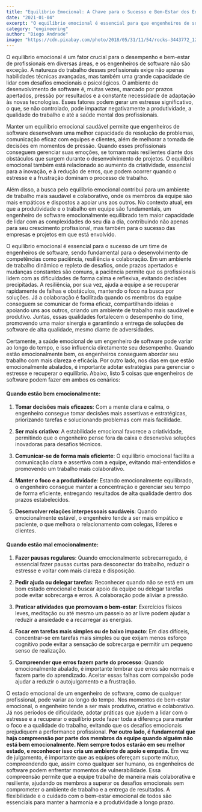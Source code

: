 ```yaml
---
title: "Equilíbrio Emocional: A Chave para o Sucesso e Bem-Estar dos Engenheiros de Software"
date: "2021-01-04"
excerpt: "O equilíbrio emocional é essencial para que engenheiros de software enfrentem desafios com resiliência, tomem decisões assertivas e mantenham um desempenho sustentável em um ambiente de trabalho altamente dinâmico e exigente."
category: "engineering"
author: "Diego Andrade"
image: "https://cdn.pixabay.com/photo/2018/05/31/11/54/rocks-3443772_1280.jpg"
---
```


O equilíbrio emocional é um fator crucial para o desempenho e bem-estar de profissionais em diversas áreas, e os engenheiros de software não são exceção. A natureza do trabalho desses profissionais exige não apenas habilidades técnicas avançadas, mas também uma grande capacidade de lidar com desafios emocionais e psicológicos. O ambiente de desenvolvimento de software é, muitas vezes, marcado por prazos apertados, pressão por resultados e a constante necessidade de adaptação às novas tecnologias. Esses fatores podem gerar um estresse significativo, o que, se não controlado, pode impactar negativamente a produtividade, a qualidade do trabalho e até a saúde mental dos profissionais.

Manter um equilíbrio emocional saudável permite que engenheiros de software desenvolvam uma melhor capacidade de resolução de problemas, comunicação eficaz com equipes e clientes, além de melhorar a tomada de decisões em momentos de pressão. Quando esses profissionais conseguem gerenciar suas emoções, se tornam mais resilientes diante dos obstáculos que surgem durante o desenvolvimento de projetos. O equilíbrio emocional também está relacionado ao aumento da criatividade, essencial para a inovação, e à redução de erros, que podem ocorrer quando o estresse e a frustração dominam o processo de trabalho.

Além disso, a busca pelo equilíbrio emocional contribui para um ambiente de trabalho mais saudável e colaborativo, onde os membros da equipe são mais empáticos e dispostos a apoiar uns aos outros. No contexto atual, em que a produtividade e o trabalho em equipe são fundamentais, um engenheiro de software emocionalmente equilibrado tem maior capacidade de lidar com as complexidades do seu dia a dia, contribuindo não apenas para seu crescimento profissional, mas também para o sucesso das empresas e projetos em que está envolvido.

O equilíbrio emocional é essencial para o sucesso de um time de engenheiros de software, sendo fundamental para o desenvolvimento de competências como paciência, resiliência e colaboração. Em um ambiente de trabalho dinâmico e repleto de desafios, onde prazos apertados e mudanças constantes são comuns, a paciência permite que os profissionais lidem com as dificuldades de forma calma e reflexiva, evitando decisões precipitadas. A resiliência, por sua vez, ajuda a equipe a se recuperar rapidamente de falhas e obstáculos, mantendo o foco na busca por soluções. Já a colaboração é facilitada quando os membros da equipe conseguem se comunicar de forma eficaz, compartilhando ideias e apoiando uns aos outros, criando um ambiente de trabalho mais saudável e produtivo. Juntas, essas qualidades fortalecem o desempenho do time, promovendo uma maior sinergia e garantindo a entrega de soluções de software de alta qualidade, mesmo diante de adversidades.

Certamente, a saúde emocional de um engenheiro de software pode variar ao longo do tempo, e isso influencia diretamente seu desempenho. Quando estão emocionalmente bem, os engenheiros conseguem abordar seu trabalho com mais clareza e eficácia. Por outro lado, nos dias em que estão emocionalmente abalados, é importante adotar estratégias para gerenciar o estresse e recuperar o equilíbrio. Abaixo, listo 5 coisas que engenheiros de software podem fazer em ambos os cenários:

#### Quando estão **bem emocionalmente**:

1. **Tomar decisões mais eficazes**: Com a mente clara e calma, o engenheiro consegue tomar decisões mais assertivas e estratégicas, priorizando tarefas e solucionando problemas com mais facilidade.
  
2. **Ser mais criativo**: A estabilidade emocional favorece a criatividade, permitindo que o engenheiro pense fora da caixa e desenvolva soluções inovadoras para desafios técnicos.

3. **Comunicar-se de forma mais eficiente**: O equilíbrio emocional facilita a comunicação clara e assertiva com a equipe, evitando mal-entendidos e promovendo um trabalho mais colaborativo.

4. **Manter o foco e a produtividade**: Estando emocionalmente equilibrado, o engenheiro consegue manter a concentração e gerenciar seu tempo de forma eficiente, entregando resultados de alta qualidade dentro dos prazos estabelecidos.

5. **Desenvolver relações interpessoais saudáveis**: Quando emocionalmente estável, o engenheiro tende a ser mais empático e paciente, o que melhora o relacionamento com colegas, líderes e clientes.

#### Quando estão **mal emocionalmente**:

1. **Fazer pausas regulares**: Quando emocionalmente sobrecarregado, é essencial fazer pausas curtas para desconectar do trabalho, reduzir o estresse e voltar com mais clareza e disposição.

2. **Pedir ajuda ou delegar tarefas**: Reconhecer quando não se está em um bom estado emocional e buscar apoio da equipe ou delegar tarefas pode evitar sobrecarga e erros. A colaboração pode aliviar a pressão.

3. **Praticar atividades que promovam o bem-estar**: Exercícios físicos leves, meditação ou até mesmo um passeio ao ar livre podem ajudar a reduzir a ansiedade e a recarregar as energias.

4. **Focar em tarefas mais simples ou de baixo impacto**: Em dias difíceis, concentrar-se em tarefas mais simples ou que exijam menos esforço cognitivo pode evitar a sensação de sobrecarga e permitir um pequeno senso de realização.

5. **Compreender que erros fazem parte do processo**: Quando emocionalmente abalado, é importante lembrar que erros são normais e fazem parte do aprendizado. Aceitar essas falhas com compaixão pode ajudar a reduzir o autojulgamento e a frustração.

O estado emocional de um engenheiro de software, como de qualquer profissional, pode variar ao longo do tempo. Nos momentos de bem-estar emocional, o engenheiro tende a ser mais produtivo, criativo e colaborativo. Já nos períodos de dificuldade, adotar práticas que ajudem a lidar com o estresse e a recuperar o equilíbrio pode fazer toda a diferença para manter o foco e a qualidade do trabalho, evitando que os desafios emocionais prejudiquem a performance profissional. **Por outro lado, é fundamental que haja compreensão por parte dos membros da equipe quando alguém não está bem emocionalmente. Nem sempre todos estarão em seu melhor estado, e reconhecer isso cria um ambiente de apoio e empatia.** Em vez de julgamento, é importante que as equipes ofereçam suporte mútuo, compreendendo que, assim como qualquer ser humano, os engenheiros de software podem enfrentar momentos de vulnerabilidade. Essa compreensão permite que a equipe trabalhe de maneira mais colaborativa e resiliente, ajudando os membros a superar os desafios emocionais sem comprometer o ambiente de trabalho e a entrega de resultados. A flexibilidade e o cuidado com o bem-estar emocional de todos são essenciais para manter a harmonia e a produtividade a longo prazo.